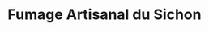 ---
title: "Fumage Artisanal du Sichon"
url: /brugheas/fumage-artisanal-du-sichon/
shop: fruits de mer
---